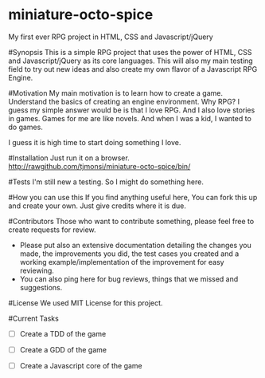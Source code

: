 miniature-octo-spice
====================

My first ever RPG project in HTML, CSS and Javascript/jQuery

#Synopsis
This is a simple RPG project that uses the power of HTML, CSS and Javascript/jQuery as its core languages.
This will also my main testing field to try out new ideas and also create my own flavor of a Javascript RPG Engine.

#Motivation
My main motivation is to learn how to create a game. Understand the basics of creating an engine environment.
Why RPG? I guess my simple answer would be is that I love RPG. And I also love stories in games. Games for me are like novels. And when I was a kid, I wanted to do games.

I guess it is high time to start doing something I love.

#Installation
Just run it on a browser.
http://rawgithub.com/tjmonsi/miniature-octo-spice/bin/

#Tests
I'm still new a testing. So I might do something here.

#How you can use this
If you find anything useful here, You can fork this up and create your own.
Just give credits where it is due.

#Contributors
Those who want to contribute something, please feel free to create requests for review.
- Please put also an extensive documentation detailing the changes you made, the improvements you did, the test cases you created and a working example/implementation of the improvement for easy reviewing.
- You can also ping here for bug reviews, things that we missed and suggestions.

#License
We used MIT License for this project.

#Current Tasks
- [ ] Create a TDD of the game
- [ ] Create a GDD of the game
- [ ] Create a Javascript core of the game





